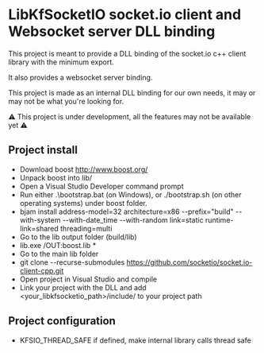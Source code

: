 # LibKfSocketIO socket.io client and Websocket server DLL binding

This project is meant to provide a DLL binding of the socket.io c++ client library with the minimum export.

It also provides a websocket server binding.

This project is made as an internal DLL binding for our own needs, it may or may not be what you're looking for.

⚠️ This project is under development, all the features may not be available yet ⚠️

## Project install

* Download boost http://www.boost.org/
* Unpack boost into lib/
* Open a Visual Studio Developer command prompt
* Run either .\bootstrap.bat (on Windows), or ./bootstrap.sh (on other operating systems) under boost folder.
* bjam install address-model=32 architecture=x86 --prefix="build" --with-system --with-date_time --with-random link=static runtime-link=shared threading=multi
* Go to the lib output folder (build/lib)
* lib.exe /OUT:boost.lib *
* Go to the main lib folder
* git clone --recurse-submodules https://github.com/socketio/socket.io-client-cpp.git
* Open project in Visual Studio and compile
* Link your project with the DLL and add <your_libkfsocketio_path>/include/ to your project path

## Project configuration

* KFSIO_THREAD_SAFE if defined, make internal library calls thread safe

